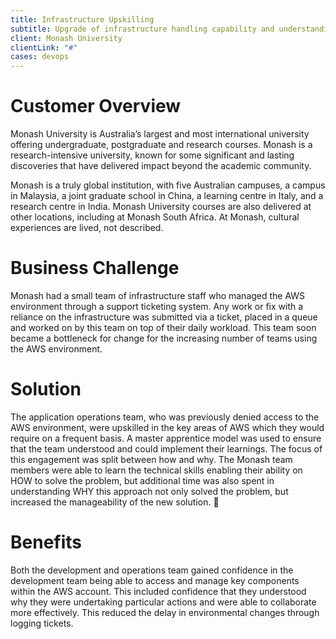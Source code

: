 ```yaml
---
title: Infrastructure Upskilling
subtitle: Upgrade of infrastructure handling capability and understanding of cloud
client: Monash University
clientLink: "#"
cases: devops
---
```


# Customer Overview

Monash University is Australia’s largest and most international university offering undergraduate, postgraduate and research courses. Monash is a research-intensive university, known for some significant and lasting discoveries that have delivered impact beyond the academic community.

Monash is a truly global institution, with five Australian campuses, a campus in Malaysia, a joint graduate school in China, a learning centre in Italy, and a research centre in India. Monash University courses are also delivered at other locations, including at Monash South Africa. At Monash, cultural experiences are lived, not described.


# Business Challenge

Monash had a small team of infrastructure staff who managed the AWS environment through a support ticketing system. Any work or fix with a reliance on the infrastructure was submitted via a ticket, placed in a queue and worked on by this team on top of their daily workload.
This team soon became a bottleneck for change for the increasing number of teams using the AWS environment.

# Solution

The application operations team, who was previously denied access to the AWS environment, were upskilled in the key areas of AWS which they would require on a frequent basis. A master apprentice model was used to ensure that the team understood and could implement their learnings.
The focus of this engagement was split between how and why.  The Monash team members were able to learn the technical skills enabling their ability on HOW to solve the problem, but additional time was also spent in understanding WHY this approach not only solved the problem, but increased the manageability of the new solution.

# Benefits

Both the development and operations team gained confidence in the development team being able to access and manage key components within the AWS account. This included confidence that they understood why they were undertaking particular actions and were able to collaborate more effectively. This reduced the delay in environmental changes through logging tickets.
